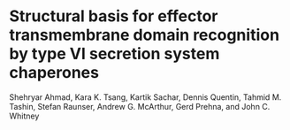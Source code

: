 # Structural basis for effector transmembrane domain recognition by type VI secretion system chaperones

Shehryar Ahmad, Kara K. Tsang, Kartik Sachar, Dennis Quentin, Tahmid M. Tashin, Stefan Raunser, Andrew G. McArthur, Gerd Prehna, and John C. Whitney

